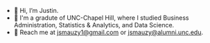 - :wave: Hi, I’m Justin.
- :school: I'm a gradute of UNC-Chapel Hill, where I studied Business Administration, Statistics & Analytics, and Data Science.
- :email: Reach me at jsmauzy1@gmail.com or jsmauzy@alumni.unc.edu.
